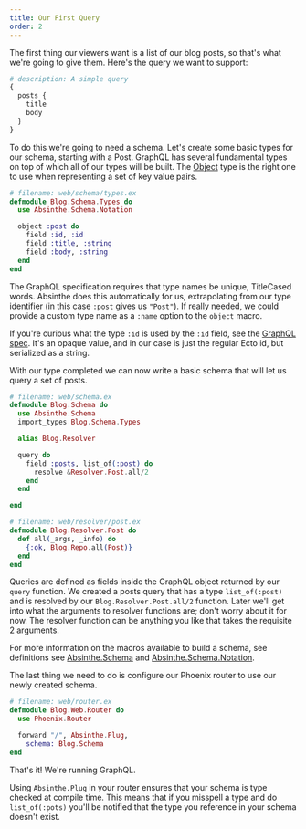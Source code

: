 ```yaml
---
title: Our First Query
order: 2
---
```


The first thing our viewers want is a list of our blog posts, so
that's what we're going to give them. Here's the query we want to
support:

```graphql
# description: A simple query
{
  posts {
    title
    body
  }
}
```

To do this we're going to need a schema. Let's create some basic types
for our schema, starting with a Post. GraphQL has several fundamental
types on top of which all of our types will be built. The
[Object](https://hexdocs.pm/absinthe/Absinthe.Type.Object.html) type is
the right one to use when representing a set of key value pairs.

```elixir
# filename: web/schema/types.ex
defmodule Blog.Schema.Types do
  use Absinthe.Schema.Notation

  object :post do
    field :id, :id
    field :title, :string
    field :body, :string
  end
end
```

<p class="notice">
The GraphQL specification requires that type names be unique, TitleCased words.
Absinthe does this automatically for us, extrapolating from our type identifier
(in this case <code>:post</code> gives us <code>"Post"</code>). If really
needed, we could provide a custom type name as a <code>:name</code> option to
the <code>object</code> macro.
</p>

If you're curious what the type `:id` is used by the `:id` field, see the
[GraphQL spec](https://facebook.github.io/graphql/#sec-ID). It's an opaque
value, and in our case is just the regular Ecto id, but serialized as a string.

With our type completed we can now write a basic schema that will let us query a
set of posts.

```elixir
# filename: web/schema.ex
defmodule Blog.Schema do
  use Absinthe.Schema
  import_types Blog.Schema.Types

  alias Blog.Resolver

  query do
    field :posts, list_of(:post) do
      resolve &Resolver.Post.all/2
    end
  end

end
```

```elixir
# filename: web/resolver/post.ex
defmodule Blog.Resolver.Post do
  def all(_args, _info) do
    {:ok, Blog.Repo.all(Post)}
  end
end
```

Queries are defined as fields inside the GraphQL object returned by
our `query` function. We created a posts query that has a type
`list_of(:post)` and is resolved by our `Blog.Resolver.Post.all/2`
function. Later we'll get into what the arguments to resolver
functions are; don't worry about it for now. The resolver function can
be anything you like that takes the requisite 2 arguments.

For more information on the macros
available to build a schema, see
definitions see [Absinthe.Schema](https://hexdocs.pm/absinthe/Absinthe.Schema.html)
and [Absinthe.Schema.Notation](https://hexdocs.pm/absinthe/Absinthe.Schema.Notation.html).

The last thing we need to do is configure our Phoenix router to use our newly
created schema.

```elixir
# filename: web/router.ex
defmodule Blog.Web.Router do
  use Phoenix.Router

  forward "/", Absinthe.Plug,
    schema: Blog.Schema
end
```

That's it! We're running GraphQL.

Using `Absinthe.Plug` in your router ensures that your schema is type
checked at compile time. This means that if you misspell a type and do
`list_of(:pots)` you'll be notified that the type you reference in
your schema doesn't exist.
